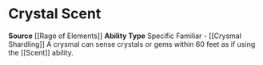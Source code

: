 ﻿---
ability_type: Specific Familiar - Crysmal Shardling
actions: null
frequency: null
id: '97'
name: Crystal Scent
rarity: Common
requirement: null
source: '[[DATABASE/source/Rage of Elements|Rage of Elements]]'
trait: null
type: Familiar Ability

---
# Crystal Scent

**Source** [[Rage of Elements]]
**Ability Type** Specific Familiar - [[Crysmal Shardling]]
A crysmal can sense crystals or gems within 60 feet as if using the [[Scent]] ability.